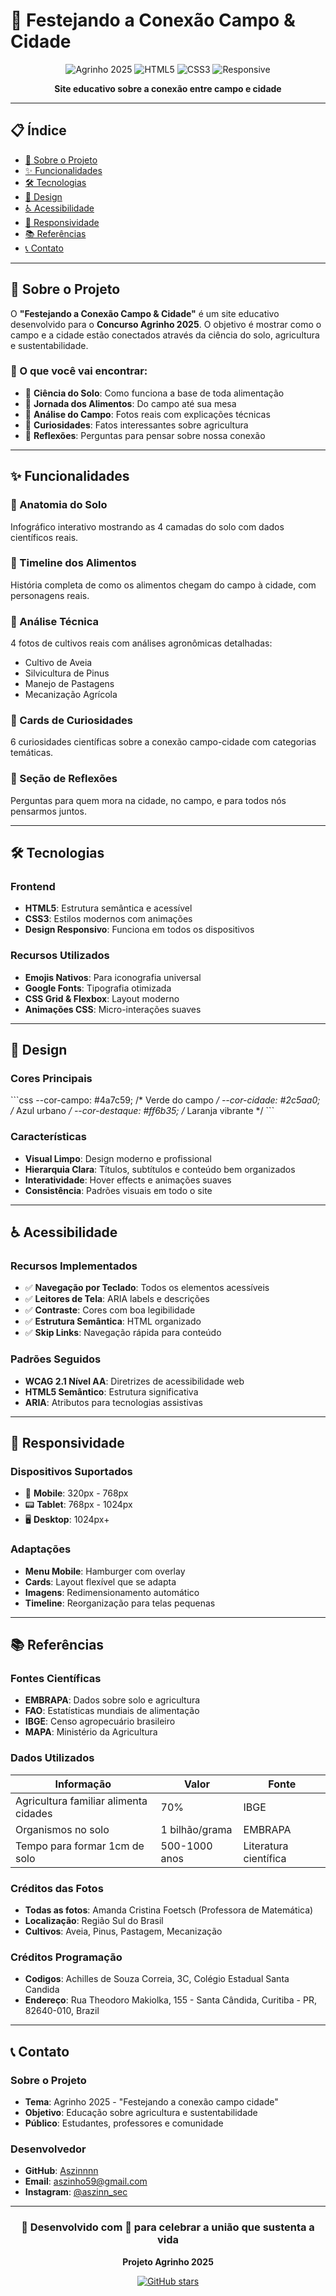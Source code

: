 # 🌱 Festejando a Conexão Campo & Cidade

<div align="center">

![Agrinho 2025](https://img.shields.io/badge/Agrinho-2025-green?style=for-the-badge)
![HTML5](https://img.shields.io/badge/HTML5-E34F26?style=for-the-badge&logo=html5&logoColor=white)
![CSS3](https://img.shields.io/badge/CSS3-1572B6?style=for-the-badge&logo=css3&logoColor=white)
![Responsive](https://img.shields.io/badge/Responsive-Design-blue?style=for-the-badge)

**Site educativo sobre a conexão entre campo e cidade**

</div>

---

## 📋 Índice

- [🎯 Sobre o Projeto](#-sobre-o-projeto)
- [✨ Funcionalidades](#-funcionalidades)
- [🛠️ Tecnologias](#️-tecnologias)
- [🎨 Design](#-design)
- [♿ Acessibilidade](#-acessibilidade)
- [📱 Responsividade](#-responsividade)
- [📚 Referências](#-referências)
- [📞 Contato](#-contato)

---

## 🎯 Sobre o Projeto

O **"Festejando a Conexão Campo & Cidade"** é um site educativo desenvolvido para o **Concurso Agrinho 2025**. O objetivo é mostrar como o campo e a cidade estão conectados através da ciência do solo, agricultura e sustentabilidade.

### 🌟 O que você vai encontrar:
- 🔬 **Ciência do Solo**: Como funciona a base de toda alimentação
- 🚚 **Jornada dos Alimentos**: Do campo até sua mesa
- 🔎 **Análise do Campo**: Fotos reais com explicações técnicas
- 🍅 **Curiosidades**: Fatos interessantes sobre agricultura
- 🤝 **Reflexões**: Perguntas para pensar sobre nossa conexão

---

## ✨ Funcionalidades

### 🧬 Anatomia do Solo
Infográfico interativo mostrando as 4 camadas do solo com dados científicos reais.

### 🚚 Timeline dos Alimentos
História completa de como os alimentos chegam do campo à cidade, com personagens reais.

### 🔎 Análise Técnica
4 fotos de cultivos reais com análises agronômicas detalhadas:
- Cultivo de Aveia
- Silvicultura de Pinus  
- Manejo de Pastagens
- Mecanização Agrícola

### 🍅 Cards de Curiosidades
6 curiosidades científicas sobre a conexão campo-cidade com categorias temáticas.

### 🤝 Seção de Reflexões
Perguntas para quem mora na cidade, no campo, e para todos nós pensarmos juntos.

---

## 🛠️ Tecnologias

### Frontend
- **HTML5**: Estrutura semântica e acessível
- **CSS3**: Estilos modernos com animações
- **Design Responsivo**: Funciona em todos os dispositivos

### Recursos Utilizados
- **Emojis Nativos**: Para iconografia universal
- **Google Fonts**: Tipografia otimizada
- **CSS Grid & Flexbox**: Layout moderno
- **Animações CSS**: Micro-interações suaves

---

## 🎨 Design

### Cores Principais
\`\`\`css
--cor-campo: #4a7c59;      /* Verde do campo */
--cor-cidade: #2c5aa0;     /* Azul urbano */
--cor-destaque: #ff6b35;   /* Laranja vibrante */
\`\`\`

### Características
- **Visual Limpo**: Design moderno e profissional
- **Hierarquia Clara**: Títulos, subtítulos e conteúdo bem organizados
- **Interatividade**: Hover effects e animações suaves
- **Consistência**: Padrões visuais em todo o site

---

## ♿ Acessibilidade

### Recursos Implementados
- ✅ **Navegação por Teclado**: Todos os elementos acessíveis
- ✅ **Leitores de Tela**: ARIA labels e descrições
- ✅ **Contraste**: Cores com boa legibilidade
- ✅ **Estrutura Semântica**: HTML organizado
- ✅ **Skip Links**: Navegação rápida para conteúdo

### Padrões Seguidos
- **WCAG 2.1 Nível AA**: Diretrizes de acessibilidade web
- **HTML5 Semântico**: Estrutura significativa
- **ARIA**: Atributos para tecnologias assistivas

---

## 📱 Responsividade

### Dispositivos Suportados
- 📱 **Mobile**: 320px - 768px
- 📟 **Tablet**: 768px - 1024px  
- 🖥️ **Desktop**: 1024px+

### Adaptações
- **Menu Mobile**: Hamburger com overlay
- **Cards**: Layout flexível que se adapta
- **Imagens**: Redimensionamento automático
- **Timeline**: Reorganização para telas pequenas

---

## 📚 Referências

### Fontes Científicas
- **EMBRAPA**: Dados sobre solo e agricultura
- **FAO**: Estatísticas mundiais de alimentação
- **IBGE**: Censo agropecuário brasileiro
- **MAPA**: Ministério da Agricultura

### Dados Utilizados
| Informação | Valor | Fonte |
|------------|-------|-------|
| Agricultura familiar alimenta cidades | 70% | IBGE |
| Organismos no solo | 1 bilhão/grama | EMBRAPA |
| Tempo para formar 1cm de solo | 500-1000 anos | Literatura científica |

### Créditos das Fotos
- **Todas as fotos**: Amanda Cristina Foetsch (Professora de Matemática)
- **Localização**: Região Sul do Brasil
- **Cultivos**: Aveia, Pinus, Pastagem, Mecanização
### Créditos Programação
- **Codigos**: Achilles de Souza Correia, 3C, Colégio Estadual Santa Candida
- **Endereço**: Rua Theodoro Makiolka, 155 - Santa Cândida, Curitiba - PR, 82640-010, Brazil
---

## 📞 Contato

### Sobre o Projeto
- **Tema**: Agrinho 2025 - "Festejando a conexão campo cidade"
- **Objetivo**: Educação sobre agricultura e sustentabilidade
- **Público**: Estudantes, professores e comunidade

### Desenvolvedor
- **GitHub**: [Aszinnnn](https://github.com/Aszinnnn)
- **Email**: aszinho59@gmail.com
- **Instagram**: [@aszinn_sec](https://instagram.com/aszinn_sec)

---

<div align="center">

### 🌱 Desenvolvido com 💚 para celebrar a união que sustenta a vida

**Projeto Agrinho 2025**

[![GitHub stars](https://img.shields.io/github/stars/seu-usuario/agrinho-campo-cidade?style=social)](https://github.com/seu-usuario/agrinho-campo-cidade/stargazers)

</div>
